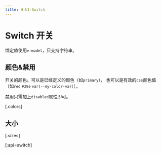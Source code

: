 ```yaml
---
title: H-UI-Switch
---
```


# Switch 开关

绑定值使用`v-model`，只支持字符串。

## 颜色&禁用

开关的颜色。可以是已经定义的颜色（如`primary`），
也可以是有效的`css`颜色值（如`red` `#39e` `var(--my-color-var)`）。

禁用只需加上`disabled`属性即可。

[.colors]

## 大小

[.sizes]

[:api=switch]
